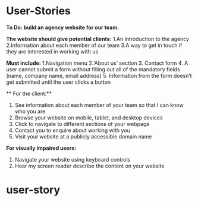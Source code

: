 # User-Stories

**To Do: build an agency website for our team.**

**The website should give potential clients:**
  1.An introduction to the agency
  2.Information about each member of our team
  3.A way to get in touch if they are interested in working with us
  
  **Must include:**
  1.Navigation menu
  2.‘About us’ section
  3. Contact form
  4. A user cannot submit a form without filling out all of the mandatory fields (name, company name, email address)
  5. Information from the form doesn’t get submitted until the user clicks a button

**  For the client:**
  1. See information about each member of your team so that I can know who you are
  2. Browse your website on mobile, tablet, and desktop devices
  3. Click to navigate to different sections of your webpage
  4. Contact you to enquire about working with you
  5. Visit your website at a publicly accessible domain name

  **For visually impaired users:**
  1. Navigate your website using keyboard controls
  2. Hear my screen reader describe the content on your website
# user-story
